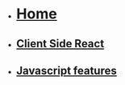 <!-- docs/_sidebar.md -->

* [<h1>Home</h1>](/)
* [<h2>Client Side React</h2>](Block_1/README.md)
* [<h2>Javascript features</h2>](Block_JS/README.md)


<!-- 
* [<h2>Server Side Express</h2>](Block_2/README.md)
* [<h2>Last pass</h2>](Block_3/README.md)
-->